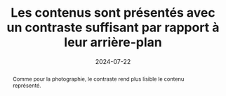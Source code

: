 ---
title: Les contenus sont présentés avec un contraste suffisant par rapport à leur arrière-plan
abstract: Comme pour la photographie, le contraste rend plus lisible le contenu représenté.
categories: ["Présentation"]
agrege: O4177-E057
opquast: '4 177'
indiceebook: '57'
description: "Règle n° 057"
before: "056"
weight: "057"
after: "058"
actif: '1'
layout: rules
date: 2024-07-22
tags: ["accessibilité", "Utilisabilité"]
objectif: ["Permettre une bonne lisibilité des contenus.", "Limiter la décharge mentale lors de la consultation.", "Améliorer l’accessibilité des contenus aux lectrices et lecteurs handicapées."]
Meo: ["Veiller à conserver un ratio de contraste minimal de 3:1 entre le texte et son arrière-plan, tel qu'il peut être mesuré via l'algorithme WCAG2.0"]
Controle: ["Soit en amont (au moment de la conception du livre numérique)&nbsp;: Repérer les contenus dont la différence de contraste/luminosité avec leur arrière-plan est potentiellement insuffisante ; Utiliser un outil du type Colour Contrast Analyzer pour calculer le ratio de contraste&nbsp;: cliquer sur Luminosité et relever la couleur du premier plan puis celle du second plan dans les champs dédiés ; Vérifier que le ratio de contraste relevé est supérieur ou égal à 3:1", "Soit en aval&nbsp;: Utiliser ACE et son rapport d’erreur. Vérifier le cas échéant l’onglet « Erreurs » et chercher « color-contrast ». Suivre la procédure décrite ci-dessus. ", ""]
epubcheck: 
ace: true
humancheck: true
ReadiumGoToolkit: 
Source: ["Opquast"]
Referentiel: ["[Web Content Accessibility Guidelines (WCAG) 1.4.3 Contrast (Minimum) (Level AA)](https://www.w3.org/TR/WCAG22/#contrast-minimum)"]
steps: ["conception", ""]
---